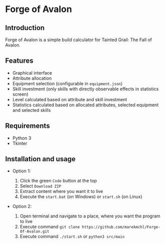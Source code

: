 # Forge of Avalon

## Introduction

Forge of Avalon is a simple build calculator for Tainted Grail: The Fall of Avalon.

## Features

- Graphical interface
- Attribute allocation
- Equipment selection (configurable in ``equipment.json``)
- Skill investment (only skills with directly observable effects in statistics screen)
- Level calculated based on attribute and skill investment
- Statistics calculated based on allocated attributes, selected equipment and selected skills 

## Requirements

- Python 3
- Tkinter

## Installation and usage

- Option 1:
	1. Click the green ``Code`` button at the top
	2. Select `Download ZIP`
	3. Extract content where you want it to live
	4. Execute the `start.bat` (on Windows) or `start.sh` (on Linux)
	
- Option 2:
	 1. Open terminal and navigate to a place, where you want the program to live
	 2. Execute command `git clone https://github.com/marekmchl/Forge-Of-Avalon.git`
	 3. Execute command `./start.sh` or `python3 src/main`
